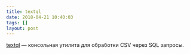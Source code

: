 ```yaml
---
title: textql
date: 2018-04-21 10:40:03
tags: []
layout: post
---
```


[textql](https://github.com/dinedal/textql) — консольная утилита для обработки CSV через SQL запросы.
